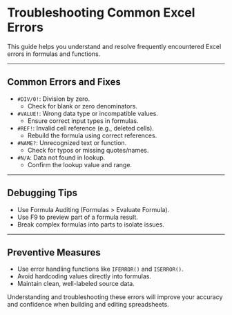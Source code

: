 # Troubleshooting Common Excel Errors

This guide helps you understand and resolve frequently encountered Excel errors in formulas and functions.

---

## Common Errors and Fixes

- `#DIV/0!`: Division by zero.
  - Check for blank or zero denominators.
- `#VALUE!`: Wrong data type or incompatible values.
  - Ensure correct input types in formulas.
- `#REF!`: Invalid cell reference (e.g., deleted cells).
  - Rebuild the formula using correct references.
- `#NAME?`: Unrecognized text or function.
  - Check for typos or missing quotes/names.
- `#N/A`: Data not found in lookup.
  - Confirm the lookup value and range.

---

## Debugging Tips

- Use Formula Auditing (Formulas > Evaluate Formula).
- Use F9 to preview part of a formula result.
- Break complex formulas into parts to isolate issues.

---

## Preventive Measures

- Use error handling functions like `IFERROR()` and `ISERROR()`.
- Avoid hardcoding values directly into formulas.
- Maintain clean, well-labeled source data.

Understanding and troubleshooting these errors will improve your accuracy and confidence when building and editing spreadsheets.

